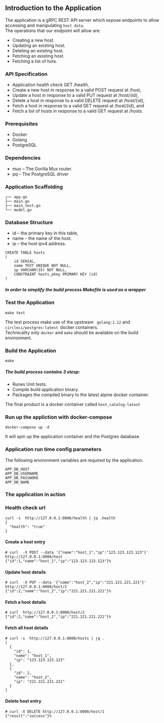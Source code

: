 
Introduction to the Application
------------------------------

The application is a gRPC REST API server which expose endpoints to allow accessing and manipulating `host data`. <br/> 
The operations that our endpoint will allow are:
* Creating a new host.
* Updating an existing host.
* Deleting an existing host.
* Fetching an existing host.
* Fetching a list of hots.

### API Specification
* Application health check GET /health,
* Create a new host in response to a valid POST request at /host,
* Update a host in response to a valid PUT request at /host/{id},
* Delete a host in response to a valid DELETE request at /host/{id},
* Fetch a host in response to a valid GET request at /host/{id}, and
* Fetch a list of hosts in response to a valid GET request at /hosts.

### Prerequisites

* Docker
* Golang
* PostgreSQL

### Dependencies

* mux – The Gorilla Mux router.
* pq – The PostgreSQL driver

### Application Scaffolding

```
┌── app.go
├── main.go
├── main_test.go
└── model.go
```

### Database Structure
    
* id – the primary key in this table,
* name – the name of the host.
* ip – the host ipv4 address.

```
CREATE TABLE hosts
(
    id SERIAL,
    name TEXT UNIQUE NOT NULL,
    ip VARCHAR(15) NOT NULL,
    CONSTRAINT hosts_pkey PRIMARY KEY (id)
)
```

##### In order to simplify the build process Makefile is used as a wrapper 
### Test the Application

```
make test
```

The test process make use of the upstream ` golang:1.12` and `circleci/postgres:latest `docker containers.<br/>
Technicality only `docker` and `make` should be available on the build environment.  

### Build the Application

```
make
```

##### The build process contains 3 stesp:
 * Runes Unit tests.
 * Compile build application binary.
 * Packages the compiled binary to the latest alpine docker container.

The final product is a docker container called `host_catalog:latest`

### Run up the appliction with docker-compose

```
docker-compose up -d
```

It will spin up the application container and the Postgres database.

### Application run time config parameters
The following environment variables are required by the application. 

```
APP_DB_HOST
APP_DB_USERNAME
APP_DB_PASSWORD
APP_DB_NAME
```

### The application in action
### Health check url
```
curl -s  http://127.0.0.1:8000/health | jq .health
{
  "health": "true"
}
```
#### Create a host entry 

```
# curl  -X POST --data '{"name":"host_1","ip":"123.123.123.123"}' http://127.0.0.1:8000/host
{"id":1,"name":"host_1","ip":"123.123.123.123"}%

```
#### Update host details

```
# curl  -X PUT --data '{"name":"host_2","ip":"221.221.221.221"}' http://127.0.0.1:8000/host/2
{"id":2,"name":"host_2","ip":"221.221.221.221"}%
```

####  Fetch a host details

```
# curl  http://127.0.0.1:8000/host/2
{"id":2,"name":"host_2","ip":"221.221.221.221"}%
```
####  Fetch all host details

```
# curl -s  http://127.0.0.1:8000/hosts | jq .
[
  {
    "id": 1,
    "name": "host_1",
    "ip": "123.123.123.123"
  },
  {
    "id": 2,
    "name": "host_2",
    "ip": "221.221.221.221"
  }
]
```
#### Delete host entry

```
# curl -X DELETE http://127.0.0.1:8000/host/1
{"result":"success"}%
```
